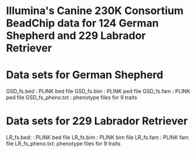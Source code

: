 # **Illumina's Canine 230K Consortium BeadChip data for 124 German Shepherd and 229 Labrador Retriever**

# Data sets for German Shepherd

GSD_fs.bed : PLINK bed file
GSD_fs.bim : PLINK ped file
GSD_fs.fam : PLINK ped file
GSD_fs_pheno.txt : phenotype files for 9 traits

# Data sets for 229 Labrador Retriever

LR_fs.bed:  : PLINK bed file
LR_fs.bim : PLINK bim file
LR_fs.fam : PLINK fam file
LR_fs_pheno.txt: phenotype files for 9 traits
